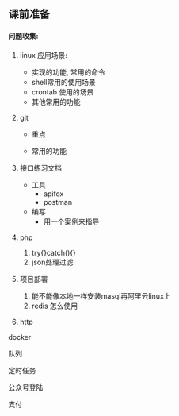 ## 课前准备

#### 问题收集:

1. linux 应用场景:
   * 实现的功能, 常用的命令
   * shell常用的使用场景
   * crontab 使用的场景
   * 其他常用的功能

2. git

   * 重点

   * 常用的功能

3. 接口练习文档

   * 工具
     * apifox
     * postman
   * 编写
     * 用一个案例来指导


4. php
   1. try{}catch(){}
   2. json处理过滤

5. 项目部署
   1. 能不能像本地一样安装masql再阿里云linux上
   2. redis 怎么使用

6. http





docker

队列

定时任务





公众号登陆

支付
